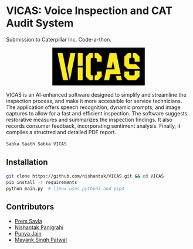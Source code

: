 # VICAS: Voice Inspection and CAT Audit System
Submission to Caterpillar Inc. Code-a-thon. 

<div align="center">
<img src="libs/gui/assets/img/logo.jpg" alt="logo" style="width:50%;"/>
</div>

VICAS is an AI-enhanced software designed to simplify and streamline the inspection process, and make it more accessible for service technicians. The application offers speech recognition, dynamic prompts, and image captures to allow for a fast and efficient inspection. The software suggests restorative measures and summarizes the inspection findings. It also records consumer feedback, incorporating sentiment analysis. Finally, it compiles a structred and detailed PDF report.

`
Sabka Saath Sabka VICAS
`

## Installation
```bash
git clone https://github.com/nishantak/VICAS.git && cd VICAS
pip install -r requirements
python main.py  # linux uses python3 and pip3
```
## Contributors 
- [Prem Savla](https://github.com/prem-savla)
- [Nishantak Panigrahi](https://github.com/nishantak)
- [Punya Jain](https://github.com/punyajain312)
- [Mayank Singh Patwal](https://github.com/m4YnK-7)
